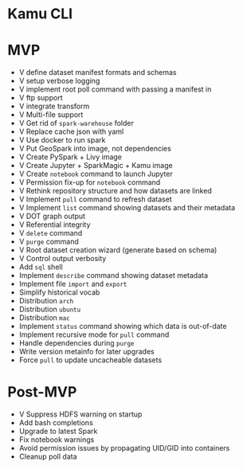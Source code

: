 # Kamu CLI

# MVP
- V define dataset manifest formats and schemas
- V setup verbose logging
- V implement root poll command with passing a manifest in
- V ftp support
- V integrate transform
- V Multi-file support
- V Get rid of `spark-warehouse` folder
- V Replace cache json with yaml
- V Use docker to run spark
- V Put GeoSpark into image, not dependencies
- V Create PySpark + Livy image
- V Create Jupyter + SparkMagic + Kamu image
- V Create `notebook` command to launch Jupyter
- V Permission fix-up for `notebook` command
- V Rethink repository structure and how datasets are linked
- V Implement `pull` command to refresh dataset
- V Implement `list` command showing datasets and their metadata
- V DOT graph output
- V Referential integrity
- V `delete` command
- V `purge` command
- V Root dataset creation wizard (generate based on schema)
- V Control output verbosity
- Add `sql` shell
- Implement `describe` command showing dataset metadata
- Implement file `import` and `export`
- Simplify historical vocab
- Distribution `arch`
- Distribution `ubuntu`
- Distribution `mac`
- Implement `status` command showing which data is out-of-date
- Implement recursive mode for `pull` command
- Handle dependencies during `purge`
- Write version metainfo for later upgrades
- Force `pull` to update uncacheable datasets

# Post-MVP
- V Suppress HDFS warning on startup
- Add bash completions
- Upgrade to latest Spark
- Fix notebook warnings
- Avoid permission issues by propagating UID/GID into containers
- Cleanup poll data
